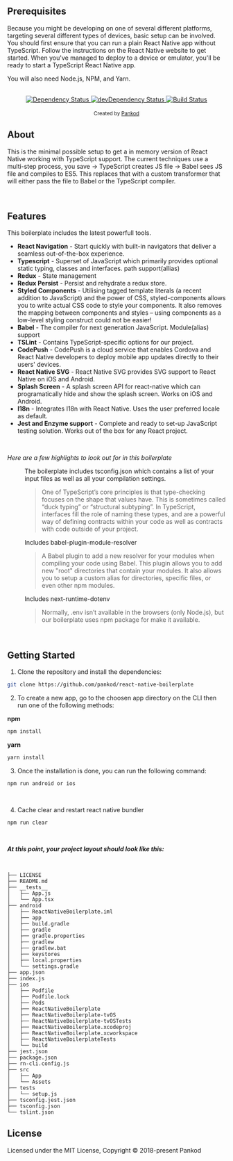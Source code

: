 ## Prerequisites
Because you might be developing on one of several different platforms, targeting several different types of devices, basic setup can be involved. You should first ensure that you can run a plain React Native app without TypeScript. Follow the instructions on the React Native website to get started. When you've managed to deploy to a device or emulator, you'll be ready to start a TypeScript React Native app.

You will also need Node.js, NPM, and Yarn.

<br/>

<div align="center">
  <!-- Dependency Status -->
  <a href="https://david-dm.org/flexdinesh/react-redux-boilerplate">
    <img src="https://david-dm.org/pankod/next-boilerplate.svg" alt="Dependency Status" />
  </a>
  <!-- devDependency Status -->
  <a href="https://david-dm.org/pankod/next-boilerplate#info=devDependencies"> 
    <img src="https://david-dm.org/pankod/next-boilerplate/dev-status.svg" alt="devDependency Status" />
  </a>
  <!-- Build Status -->
  <a href="https://travis-ci.org/pankod/next-boilerplate">
    <img src="https://travis-ci.org/pankod/next-boilerplate.svg?branch=master" alt="Build Status" />
  </a>
</div>


<br/>
<div align="center">
  <sub>Created by <a href="https://www.pankod.com">Pankod</a></sub>
</div>



## About

This is the minimal possible setup to get a in memory version of React Native working with TypeScript support. The current techniques use a multi-step process, you save -> TypeScript creates JS file -> Babel sees JS file and compiles to ES5. This replaces that with a custom transformer that will either pass the file to Babel or the TypeScript compiler.

<br/>

## Features


This boilerplate includes the latest powerfull tools.

* **React Navigation** - Start quickly with built-in navigators that deliver a seamless out-of-the-box experience.
* **Typescript** - Superset of JavaScript which primarily provides optional static typing, classes and interfaces. path support(allias)
* **Redux** - State management
* **Redux Persist** - Persist and rehydrate a redux store.
* **Styled Components** - Utilising tagged template literals (a recent addition to JavaScript) and the power of CSS, styled-components allows you to write actual CSS code to style your components. It also removes the mapping between components and styles – using components as a low-level styling construct could not be easier!
* **Babel** -  The compiler for next generation JavaScript. Module(alias) support 
* **TSLint** - Contains TypeScript-specific options for our project.
* **CodePush** - CodePush is a cloud service that enables Cordova and React Native developers to deploy mobile app updates directly to their users' devices.
* **React Native SVG** - React Native SVG provides SVG support to React Native on iOS and Android.
* **Splash Screen** - A splash screen API for react-native which can programatically hide and show the splash screen. Works on iOS and Android.
* **I18n** - Integrates I18n with React Native. Uses the user preferred locale as default. 
* **Jest and Enzyme support** - Complete and ready to set-up JavaScript testing solution. Works out of the box for any React project.


<br/>

*Here are a few highlights to look out for in this boilerplate*

<dl>
  
  <dd>The boilerplate includes tsconfig.json which contains a list of your input files as well as all your compilation settings.<dd>

  >One of TypeScript’s core principles is that type-checking focuses on the shape that values have. This is sometimes called “duck typing” or “structural subtyping”. In TypeScript, interfaces fill the role of naming these types, and are a powerful way of defining contracts within your code as well as contracts with code outside of your project.

 
  <dd>Includes babel-plugin-module-resolver <dd>

  >A Babel plugin to add a new resolver for your modules when compiling your code using Babel. This plugin allows you to add new "root" directories that contain your modules. It also allows you to setup a custom alias for directories, specific files, or even other npm modules.

  
  <dd>Includes next-runtime-dotenv <dd>

  >Normally, .env isn’t available in the browsers (only Node.js), but our boilerplate uses npm package for make it available.

</dl>

<br/>

## Getting Started


1. Clone the repository and install the dependencies:

```sh
git clone https://github.com/pankod/react-native-boilerplate
```


2. To create a new app, go to the choosen app directory on the CLI then run one of the following methods:

**npm**

```sh
npm install
```
**yarn**

```sh
yarn install
```

3. Once the installation is done, you can run the following command:

 ```
 npm run android or ios
 ```
 <br/>

4. Cache clear and restart react native bundler

 ```
 npm run clear
 ```
 <br/>

 ***At this point, your project layout should look like this:***
 
 <br/>

```
├── LICENSE
├── README.md
├── __tests__
│   ├── App.js
│   └── App.tsx
├── android
│   ├── ReactNativeBoilerplate.iml
│   ├── app
│   ├── build.gradle
│   ├── gradle
│   ├── gradle.properties
│   ├── gradlew
│   ├── gradlew.bat
│   ├── keystores
│   ├── local.properties
│   └── settings.gradle
├── app.json
├── index.js
├── ios
│   ├── Podfile
│   ├── Podfile.lock
│   ├── Pods
│   ├── ReactNativeBoilerplate
│   ├── ReactNativeBoilerplate-tvOS
│   ├── ReactNativeBoilerplate-tvOSTests
│   ├── ReactNativeBoilerplate.xcodeproj
│   ├── ReactNativeBoilerplate.xcworkspace
│   ├── ReactNativeBoilerplateTests
│   └── build
├── jest.json
├── package.json
├── rn-cli.config.js
├── src
│   ├── App
│   └── Assets
├── tests
│   └── setup.js
├── tsconfig.jest.json
├── tsconfig.json
└── tslint.json

```

## License

Licensed under the MIT License, Copyright © 2018-present Pankod
